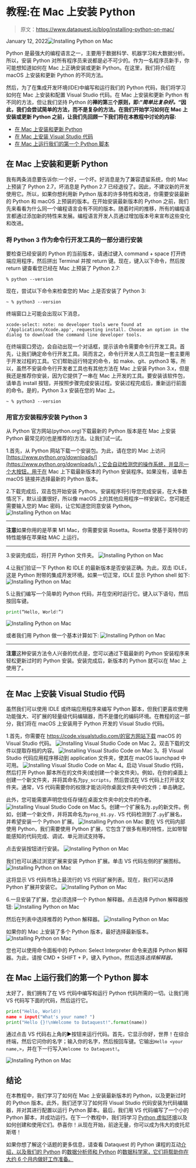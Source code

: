 # 教程:在 Mac 上安装 Python

> 原文：<https://www.dataquest.io/blog/installing-python-on-mac/>

January 12, 2022![Installing Python on Mac](img/353a0fa387d8828b4963f34d537d2272.png)

Python 是最强大的编程语言之一，主要用于数据科学、机器学习和大数据分析。所以，安装 Python 对所有程序员来说都是必不可少的。作为一名程序员新手，你可能想知道如何在 Mac 上正确安装或更新 Python。在这里，我们将介绍在 macOS 上安装和更新 Python 的不同方法。

然后，为了在集成开发环境(IDE)中编写和运行我们的 Python 代码，我们将学习如何在 Mac 上安装和配置 Visual Studio 代码。在 Mac 上安装和更新 Python 有不同的方法，但让我们坚持 Python 的**禅的第三个原则，即:“*简单比复杂好。*“因此，我们会尝试简单的方法，而不是复杂的方法。在我们开始学习如何在 Mac 上安装或更新 Python 之前，让我们先回顾一下我们将在本教程中讨论的内容:**

*   [在 Mac 上安装和更新 Python](#installing-python-mac)
*   [在 Mac 上安装 Visual Studio 代码](#installing-visual-studio-mac)
*   [在 Mac 上运行我们的第一个 Python 脚本](#running-python-script-mac)

## 在 Mac 上安装和更新 Python

我有两条消息要告诉你:一个好，一个坏。好消息是为了兼容遗留系统，你的 Mac 上预装了 Python 2.7，坏消息是 Python 2.7 已经退役了。因此，不建议新的开发使用它。所以，如果你想利用新 Python 版本的许多特性和改进，你需要安装最新的 Python 和 macOS 上预装的版本。在开始安装最新版本的 Python 之前，我们先来看看为什么同一个编程语言会有不同的版本。随着时间的推移，所有的编程语言都通过添加新的特性来发展。编程语言开发人员通过增加版本号来宣布这些变化和改进。

### 将 Python 3 作为命令行开发工具的一部分进行安装

要检查已经安装的 Python 的当前版本，请通过键入 command + space 打开终端应用程序，然后拼出 Terminal 并按 return 键。现在，键入以下命令，然后按 return 键查看您已经在 Mac 上预装了 Python 2.7:

`% python --version`


现在，尝试以下命令来检查您的 Mac 上是否安装了 Python 3:

`~ % python3 --version`

终端窗口上可能会出现以下消息，

`xcode-select: note: no developer tools were found at '/Applications/Xcode.app', requesting install. Choose an option in the dialog to download the command line developer tools.`

在终端窗口旁边，会自动出现一个对话框，提示该命令需要命令行开发工具。首先，让我们确定命令行开发工具。简而言之，命令行开发人员工具包是一套主要用于开发过程的工具。它们帮助运行特定的命令，如 make、git、python3 等。所以，虽然不安装命令行开发者工具也有其他方法在 Mac 上安装 Python 3.x，但是我还是推荐你安装，因为它提供了一串在 Mac 上开发的工具。要安装该软件包，请单击 install 按钮，并按照步骤完成安装过程。安装过程完成后，重新运行前面的命令。是的，Python 3.x 安装在您的 Mac 上。

`~ % python3 --version`


### 用官方安装程序安装 Python 3

从 Python 官方网站(python.org)下载最新的 Python 版本是在 Mac 上安装 Python 最常见的(也是推荐的)方法。让我们试一试。

1.首先，从 Python 网站下载一个安装包。为此，请在您的 Mac 上访问[https://www.python.org/downloads/](https://www.python.org/downloads/)；它会自动检测您的操作系统，并显示一个大按钮，用于在 Mac 上下载最新版本的 Python 安装程序。如果没有，请单击 macOS 链接并选择最新的 Python 版本。


2.下载完成后，双击包开始安装 Python。安装程序将引导您完成安装，在大多数情况下，默认设置很好，所以像 macOS 上的其他应用程序一样安装它。您可能还需要输入您的 Mac 密码，让它知道您同意安装 Python。
![Installing Python on Mac](img/8acf024bd4b5e80219a2016a08df2d87.png)

* * *

**注意**如果你用的是苹果 M1 Mac，你需要安装 Rosetta。Rosetta 使基于英特尔的特性能够在苹果硅 MAC 上运行。

* * *

3.安装完成后，将打开 Python 文件夹。
![Installing Python on Mac](img/ac83952aba8e73b056e10ddcc64be944.png)

4.让我们验证一下 Python 和 IDLE 的最新版本是否安装正确。为此，双击 IDLE，这是 Python 附带的集成开发环境。如果一切正常，IDLE 显示 Python shell 如下:
![Installing Python on Mac](img/2d83b9ce2a243ac2f39e09827bf7b577.png)

5.让我们编写一个简单的 Python 代码，并在空闲时运行它。键入以下语句，然后按回车键。

```py
print(“Hello, World!”)
```

![Installing Python on Mac](img/9e0c49b0e7d58351aec9c5dc628ffe60.png)

或者我们用 Python 做一个基本计算如下:
![Installing Python on Mac](img/1229a7b70f6b9d7e88f3062a345c96c1.png)

* * *

**注意**这种安装方法令人兴奋的优点是，您可以通过下载最新的 Python 安装程序来轻松更新过时的 Python 安装。安装完成后，新版本的 Python 就可以在 Mac 上使用了。

* * *

## 在 Mac 上安装 Visual Studio 代码

虽然我们可以使用 IDLE 或终端应用程序来编写 Python 脚本，但我们更喜欢使用功能强大、可扩展的轻量级代码编辑器，而不是僵化的编码环境。在教程的这一部分，我们将在 macOS 上安装用于 Python 开发的 Visual Studio 代码。

1.首先，你需要在 https://code.visualstudio.com/的官方网站下载 macOS 的 Visual Studio 代码。
![Installing Visual Studio Code on Mac](img/819e55e8450b7478cc44d542ec68f1ff.png)
2。双击下载的文件以提取存档的内容。
![Installing Visual Studio Code on Mac](img/3160a89b10027f88dcde93994ff31181.png)
3。将 Visual Studio 代码应用程序移动到 application 文件夹，使其在 macOS launchpad 中可用。
![Installing Visual Studio Code on Mac](img/5ba209d9f40c2aa07eb70528f8af0ed0.png)
4。启动 Visual Studio 代码，然后打开 Python 脚本所在的文件夹(或创建一个新文件夹)。例如，在你的桌面上创建一个新文件夹，并将其命名为`py_scripts`，然后尝试在 VS 代码上打开该文件夹。通常，VS 代码需要你的权限才能访问你桌面文件夹中的文件；单击确定。


此外，您可能需要声明您信任存储在桌面文件夹中的文件的作者。
![Installing Visual Studio Code on Mac](img/9c4875a0b1916286a485b07cec22fff1.png)
5。创建一个扩展名为`.py`的新文件。例如，创建一个新文件，并将其命名为`prog_01.py.` VS 代码检测到了`.py`扩展名，并希望安装一个 Python 扩展。
![Installing Python on Mac](img/d7bc5a6a65c60b945d2c2de5acfea201.png)
要在 VS 代码内部使用 Python，我们需要使用 Python 扩展，它包含了很多有用的特性，比如带智能感知的代码完成、调试、单元测试支持等。

点击安装按钮进行安装。
![Installing Python on Mac](img/d0025a72647c3cc8c7dacd17ab5d51b3.png)

我们也可以通过浏览扩展来安装 Python 扩展。单击 VS 代码左侧的扩展图标。
![Installing Python on Mac](img/e2ec52676ab02b4020308e225b320922.png)

这将显示 VS 代码市场上最流行的 VS 代码扩展列表。现在，我们可以选择 Python 扩展并安装它。
![Installing Python on Mac](img/5aaebb74260c94b81cd8b878bb60bb84.png)

6.一旦安装了扩展，您必须选择一个 Python 解释器。点击选择 Python 解释器按钮:
![Installing Python on Mac](img/c3d456133dfcd8ee9c9e617e87c83681.png)

然后在列表中选择推荐的 Python 解释器。
![Installing Python on Mac](img/94f5de1f3d3134d77b4c368fef6d5706.png)

如果你的 Mac 上安装了多个 Python 版本，最好选择最新版本。
![Installing Python on Mac](img/94dcb4cce3312db27dd03d62d6c6be9d.png)

您也可以使用命令面板中的 Python: Select Interpreter 命令来选择 Python 解释器。为此，请按 CMD + SHIFT + P，键入 Python，然后选择*选择解释器。*

## 在 Mac 上运行我们的第一个 Python 脚本

太好了，我们拥有了在 VS 代码中编写和运行 Python 代码所需的一切。让我们用 VS 代码写下面的代码，然后运行它。

```py
print("Hello, World!)
name = input("What's your name? ")
print("Hello {}!\nWelcome to Dataquest!".format(name))
```

通过点击 VS 代码右上角的▶️按钮来运行代码。首先，它显示你好，世界！在综合终端，然后它问你的名字；输入你的名字，然后按回车键。它输出`Hello <your name,>`，并在下一行写入`Welcome to Dataquest!`。

![Installing Python on Mac](img/804987ea64d52b4a3cb2ab1fd3b29275.png)

## 结论

在本教程中，我们学习了如何在 Mac 上安装最新版本的 Python，以及更新过时的 Python 版本。此外，我们还学习了如何将 Visual Studio 代码安装为代码编辑器，并对其进行配置以运行 Python 脚本。最后，我们用 VS 代码编写了一个小的 Python 脚本，并成功运行。在下一个教程中，我们将学习 [Python 虚拟环境](https://www.dataquest.io/blog/a-complete-guide-to-python-virtual-environments/)以及如何创建和使用它们。恭喜你！从现在开始，前途无量，你可以成为伟大的皮托尼斯塔！

如果你想了解这个话题的更多信息，请查看 Dataquest 的 Python 课程的互动[介绍，以及我们的 Python](https://www.dataquest.io/course/introduction-to-python/) 的[数据分析师和 Python](https://www.dataquest.io/path/data-analyst) 的[数据科学家，它们将帮助你在大约 6 个月内做好工作准备。](https://www.dataquest.io/path/data-scientist)